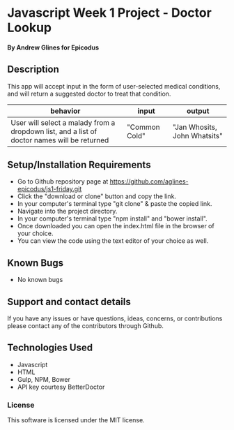 # Javascript Week 1 Project - Doctor Lookup

#### **By Andrew Glines for Epicodus**

## Description

This app will accept input in the form of user-selected medical conditions, and will return a suggested doctor to treat that condition.

|  behavior | input  | output  |
|---|---|---|
| User will select a malady from a dropdown list, and a list of doctor names will be returned | "Common Cold" | "Jan Whosits, John Whatsits" |



## Setup/Installation Requirements

* Go to Github repository page at https://github.com/aglines-epicodus/js1-friday.git
* Click the "download or clone" button and copy the link.
* In your computer's terminal type "git clone" & paste the copied link.
* Navigate into the project directory.
* In your computer's terminal type "npm install" and "bower install".
* Once downloaded you can open the index.html file in the browser of your choice.
* You can view the code using the text editor of your choice as well.

## Known Bugs

* No known bugs

## Support and contact details

If you have any issues or have questions, ideas, concerns, or contributions please contact any of the contributors through Github.

## Technologies Used

* Javascript
* HTML
* Gulp, NPM, Bower
* API key courtesy BetterDoctor

### License
This software is licensed under the MIT license.
